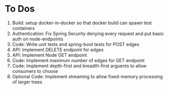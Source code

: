 # To Dos

1. Build: setup docker-in-docker so that docker build can spawn test containers
2. Authentication: Fix Spring Security denying every request and put basic auth on node-endpoints
3. Code: Write unit tests and spring-boot tests for POST edges
4. API: Implement DELETE endpoint for edges
5. API: Implement Node GET endpoint
6. Code: Implement maximum number of edges for GET endpoint
7. Code: Implement depth-first and breadth-first arguents to allow consumers to choose
8. Optional Code: Implement streaming to allow fixed-memory processing of larger trees
